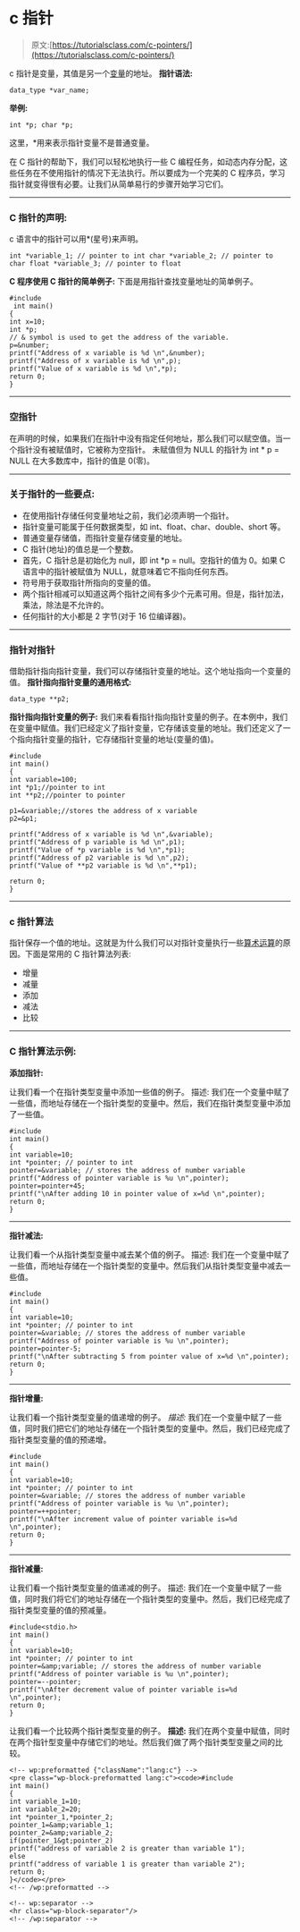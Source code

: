 # c 指针

> 原文:[https://tutorialsclass.com/c-pointers/](https://tutorialsclass.com/c-pointers/)

c 指针是变量，其值是另一个[变量](https://tutorialsclass.com/c-variables/)的地址。
**指针语法:**

`data_type *var_name;`

**举例:**

`int *p; char *p;`

这里，*用来表示指针变量不是普通变量。

在 C 指针的帮助下，我们可以轻松地执行一些 C 编程任务，如动态内存分配，这些任务在不使用指针的情况下无法执行。所以要成为一个完美的 C 程序员，学习指针就变得很有必要。让我们从简单易行的步骤开始学习它们。

* * *

### C 指针的声明:

c 语言中的指针可以用*(星号)来声明。

`int *variable_1; // pointer to int
char *variable_2; // pointer to char
float *variable_3; // pointer to float`

**C 程序使用 C 指针的简单例子:**
下面是用指针查找变量地址的简单例子。

```
#include       
 int main()
{      
int x=10;  
int *p; 
// & symbol is used to get the address of the variable.     
p=&number; 
printf("Address of x variable is %d \n",&number);  
printf("Address of x variable is %d \n",p);  
printf("Value of x variable is %d \n",*p);  
return 0;      
}
```

* * *

### 空指针

在声明的时候，如果我们在指针中没有指定任何地址，那么我们可以赋空值。当一个指针没有被赋值时，它被称为空指针。
未赋值但为 NULL 的指针为 int * p = NULL
在大多数库中，指针的值是 0(零)。

* * *

### 关于指针的一些要点:

*   在使用指针存储任何变量地址之前，我们必须声明一个指针。
*   指针变量可能属于任何数据类型，如 int、float、char、double、short 等。
*   普通变量存储值，而指针变量存储变量的地址。
*   C 指针(地址)的值总是一个整数。
*   首先，C 指针总是初始化为 null，即 int *p = null。空指针的值为 0。如果 C 语言中的指针被赋值为 NULL，就意味着它不指向任何东西。
*   符号用于获取指针所指向的变量的值。
*   两个指针相减可以知道这两个指针之间有多少个元素可用。但是，指针加法，乘法，除法是不允许的。
*   任何指针的大小都是 2 字节(对于 16 位编译器)。

* * *

### 指针对指针

借助指针指向指针变量，我们可以存储指针变量的地址。这个地址指向一个变量的值。
**指针指向指针变量的通用格式:**

`data_type **p2;`

**指针指向指针变量的例子:**
我们来看看指针指向指针变量的例子。在本例中，我们在变量中赋值。我们已经定义了指针变量，它存储该变量的地址。我们还定义了一个指向指针变量的指针，它存储指针变量的地址(变量的值)。

```
#include         
int main()
{        
int variable=100;    
int *p1;//pointer to int  
int **p2;//pointer to pointer      

p1=&variable;//stores the address of x variable    
p2=&p1;  

printf("Address of x variable is %d \n",&variable);    
printf("Address of p variable is %d \n",p1);    
printf("Value of *p variable is %d \n",*p1);    
printf("Address of p2 variable is %d \n",p2);    
printf("Value of **p2 variable is %d \n",**p1);    

return 0;       
}
```

* * *

### c 指针算法

指针保存一个值的地址。这就是为什么我们可以对指针变量执行一些[算术运算](https://tutorialsclass.com/c-operators/)的原因。下面是常用的 C 指针算法列表:

*   增量
*   减量
*   添加
*   减法
*   比较

* * *

### C 指针算法示例:

**添加指针:**

让我们看一个在指针类型变量中添加一些值的例子。
描述:
我们在一个变量中赋了一些值，而地址存储在一个指针类型的变量中。然后，我们在指针类型变量中添加了一些值。

```
#include         
int main()
{          
int variable=10;      
int *pointer; // pointer to int    
pointer=&variable; // stores the address of number variable      
printf("Address of pointer variable is %u \n",pointer);  
pointer=pointer+45;     
printf("\nAfter adding 10 in pointer value of x=%d \n",pointer); 
return 0;
}
```

* * *

**指针减法:**

让我们看一个从指针类型变量中减去某个值的例子。
描述:
我们在一个变量中赋了一些值，而地址存储在一个指针类型的变量中。然后我们从指针类型变量中减去一些值。

```
#include         
int main()
{          
int variable=10;      
int *pointer; // pointer to int    
pointer=&variable; // stores the address of number variable      
printf("Address of pointer variable is %u \n",pointer);  
pointer=pointer-5;
printf("\nAfter subtracting 5 from pointer value of x=%d \n",pointer); 
return 0;
}
```

* * *

**指针增量:**

让我们看一个指针类型变量的值递增的例子。
*描述:*
我们在一个变量中赋了一些值，同时我们把它们的地址存储在一个指针类型的变量中。然后，我们已经完成了指针类型变量的值的预递增。

```
#include         
int main()
{          
int variable=10;      
int *pointer; // pointer to int    
pointer=&variable; // stores the address of number variable      
printf("Address of pointer variable is %u \n",pointer);  
pointer=++pointer;
printf("\nAfter increment value of pointer variable is=%d \n",pointer); 
return 0;
}
```

* * *

**指针减量:**

让我们看一个指针类型变量的值递减的例子。
描述:
我们在一个变量中赋了一些值，同时我们将它们的地址存储在一个指针类型的变量中。然后，我们已经完成了指针类型变量的值的预减量。

```
#include<stdio.h>         
int main()
{          
int variable=10;      
int *pointer; // pointer to int    
pointer=&amp;variable; // stores the address of number variable      
printf("Address of pointer variable is %u \n",pointer);  
pointer=--pointer;
printf("\nAfter decrement value of pointer variable is=%d \n",pointer); 
return 0;
}
```

让我们看一个比较两个指针类型变量的例子。
**描述:**
我们在两个变量中赋值，同时在两个指针型变量中存储它们的地址。然后我们做了两个指针类型变量之间的比较。

```
<!-- wp:preformatted {"className":"lang:c"} -->
<pre class="wp-block-preformatted lang:c"><code>#include         
int main()
{          
int variable_1=10;
int variable_2=20;      
int *pointer_1,*pointer_2;     
pointer_1=&amp;variable_1; 
pointer_2=&amp;variable_2;
if(pointer_1&gt;pointer_2)
printf("address of variable 2 is greater than variable 1");
else
printf("address of variable 1 is greater than variable 2");
return 0;
}</code></pre>
<!-- /wp:preformatted -->

<!-- wp:separator -->
<hr class="wp-block-separator"/>
<!-- /wp:separator -->
```